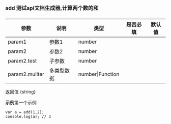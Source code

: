 
### add 测试api文档生成器,计算两个数的和

### 
| 参数 | 说明 | 类型 | 是否必填 | 默认值 |
| --- | --- | --- | --- | --- |
| param1 | 参数1 | number |  |  |
| param2 | 参数2 | number |  |  |
| param2.test | 子参数 | number |  |  |
| param2.muliter | 多类型数据 | number\|Function |  |  |

返回值 {string} 

**示例**第一个示例
```
var a = add(1,2);
console.log(a); // 3
```

